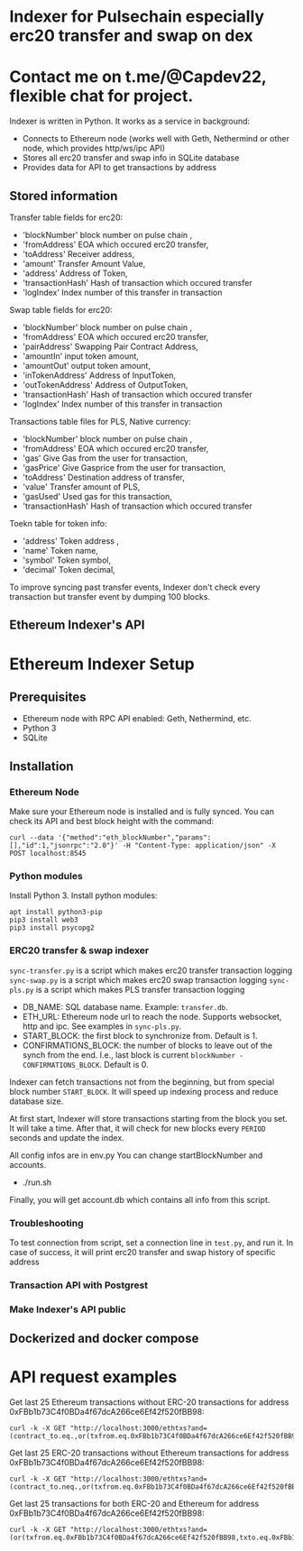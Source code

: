 # Indexer for Pulsechain especially erc20 transfer and swap on dex

# Contact me on t.me/@Capdev22, flexible chat for project.

Indexer is written in Python. It works as a service in background:

- Connects to Ethereum node (works well with Geth, Nethermind or other node, which provides http/ws/ipc API)
- Stores all erc20 transfer and swap info in SQLite database
- Provides data for API to get transactions by address

## Stored information

Transfer table fields for erc20:

- 'blockNumber' block number on pulse chain ,
- 'fromAddress' EOA which occured erc20 transfer,
- 'toAddress' Receiver address,
- 'amount' Transfer Amount Value,
- 'address' Address of Token,
- 'transactionHash' Hash of transaction which occured transfer
- 'logIndex' Index number of this transfer in transaction

Swap table fields for erc20:

- 'blockNumber' block number on pulse chain ,
- 'fromAddress' EOA which occured erc20 transfer,
- 'pairAddress' Swapping Pair Contract Address,
- 'amountIn' input token amount,
- 'amountOut' output token amount,
- 'inTokenAddress' Address of InputToken,
- 'outTokenAddress' Address of OutputToken,
- 'transactionHash' Hash of transaction which occured transfer
- 'logIndex' Index number of this transfer in transaction

Transactions table files for PLS, Native currency:

- 'blockNumber' block number on pulse chain ,
- 'fromAddress' EOA which occured erc20 transfer,
- 'gas' Give Gas from the user for transaction,
- 'gasPrice' Give Gasprice from the user for transaction,
- 'toAddress' Destination address of transfer,
- 'value' Transfer amount of PLS,
- 'gasUsed' Used gas for this transaction,
- 'transactionHash' Hash of transaction which occured transfer

Toekn table for token info:

- 'address' Token address ,
- 'name' Token name,
- 'symbol' Token symbol,
- 'decimal' Token decimal,

To improve syncing past transfer events, Indexer don't check every transaction but transfer event by dumping 100 blocks.


## Ethereum Indexer's API

# Ethereum Indexer Setup

## Prerequisites

- Ethereum node with RPC API enabled: Geth, Nethermind, etc.
- Python 3
- SQLite

## Installation

### Ethereum Node

Make sure your Ethereum node is installed and is fully synced. You can check its API and best block height with the command:

```
curl --data '{"method":"eth_blockNumber","params":[],"id":1,"jsonrpc":"2.0"}' -H "Content-Type: application/json" -X POST localhost:8545
```

### Python modules

Install Python 3. Install python modules:

```
apt install python3-pip
pip3 install web3
pip3 install psycopg2
```
### ERC20 transfer & swap indexer

`sync-transfer.py` is a script which makes erc20 transfer transaction logging
`sync-swap.py` is a script which makes erc20 swap transaction logging
`sync-pls.py` is a script which makes PLS transfer transaction logging

- DB_NAME: SQL database name. Example: `transfer.db`.
- ETH_URL: Ethereum node url to reach the node. Supports websocket, http and ipc. See examples in `sync-pls.py`.
- START_BLOCK: the first block to synchronize from. Default is 1.
- CONFIRMATIONS_BLOCK: the number of blocks to leave out of the synch from the end. I.e., last block is current `blockNumber - CONFIRMATIONS_BLOCK`. Default is 0.

Indexer can fetch transactions not from the beginning, but from special block number `START_BLOCK`. It will speed up indexing process and reduce database size.

At first start, Indexer will store transactions starting from the block you set. It will take a time. After that, it will check for new blocks every `PERIOD` seconds and update the index.

All config infos are in env.py
You can change startBlockNumber and accounts.

- ./run.sh

Finally, you will get account.db which contains all info from this script.

### Troubleshooting

To test connection from script, set a connection line in `test.py`, and run it. In case of success, it will print erc20 transfer and swap history of specific address
### Transaction API with Postgrest
  
### Make Indexer's API public

## Dockerized and docker compose

# API request examples

Get last 25 Ethereum transactions without ERC-20 transactions for address 0xFBb1b73C4f0BDa4f67dcA266ce6Ef42f520fBB98:

```
curl -k -X GET "http://localhost:3000/ethtxs?and=(contract_to.eq.,or(txfrom.eq.0xFBb1b73C4f0BDa4f67dcA266ce6Ef42f520fBB98,txto.eq.0xFBb1b73C4f0BDa4f67dcA266ce6Ef42f520fBB98))&order=time.desc&limit=25"

```

Get last 25 ERC-20 transactions without Ethereum transactions for address 0xFBb1b73C4f0BDa4f67dcA266ce6Ef42f520fBB98:

```
curl -k -X GET "http://localhost:3000/ethtxs?and=(contract_to.neq.,or(txfrom.eq.0xFBb1b73C4f0BDa4f67dcA266ce6Ef42f520fBB98,txto.eq.0xFBb1b73C4f0BDa4f67dcA266ce6Ef42f520fBB98))&order=time.desc&limit=25"

```

Get last 25 transactions for both ERC-20 and Ethereum for address 0xFBb1b73C4f0BDa4f67dcA266ce6Ef42f520fBB98:

```
curl -k -X GET "http://localhost:3000/ethtxs?and=(or(txfrom.eq.0xFBb1b73C4f0BDa4f67dcA266ce6Ef42f520fBB98,txto.eq.0xFBb1b73C4f0BDa4f67dcA266ce6Ef42f520fBB98))&order=time.desc&limit=25"

```
